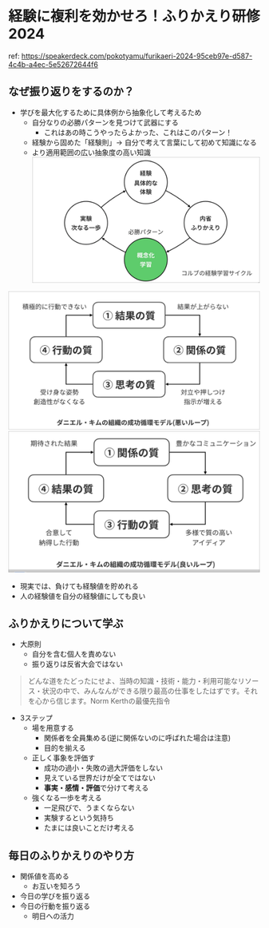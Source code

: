 # 経験に複利を効かせろ！ふりかえり研修2024

ref: <https://speakerdeck.com/pokotyamu/furikaeri-2024-95ceb97e-d587-4c4b-a4ec-5e52672644f6>

## なぜ振り返りをするのか？

- 学びを最大化するために具体例から抽象化して考えるため
  - 自分なりの必勝パターンを見つけて武器にする
    - これはあの時こうやったらよかった、これはこのパターン！
  - 経験から固めた「経験則」-> 自分で考えて言葉にして初めて知識になる
  - より適用範囲の広い抽象度の高い知識
![alt text](<assets/CleanShot 2024-10-22 at 18.44.35@2x.png>)

![alt text](<assets/CleanShot 2024-10-22 at 18.46.06@2x.png>)
![alt text](<assets/CleanShot 2024-10-22 at 18.46.21@2x.png>)

- 現実では、負けても経験値を貯めれる
- 人の経験値を自分の経験値にしても良い

## ふりかえりについて学ぶ

- 大原則
  - 自分を含む個人を責めない
  - 振り返りは反省大会ではない

> どんな道をたどったにせよ、当時の知識・技術・能力・利用可能なリソース・状況の中で、みんなんができる限り最高の仕事をしたはずです。それを心から信じます。Norm Kerthの最優先指令

- 3ステップ
  - 場を用意する
    - 関係者を全員集める(逆に関係ないのに呼ばれた場合は注意)
    - 目的を揃える
  - 正しく事象を評価す
    - 成功の過小・失敗の過大評価をしない
    - 見えている世界だけが全てではない
    - **事実・感情・評価**で分けて考える
  - 強くなる一歩を考える
    - 一足飛びで、うまくならない
    - 実験するという気持ち
    - たまには良いことだけ考える

## 毎日のふりかえりのやり方

- 関係値を高める
  - お互いを知ろう
- 今日の学びを振り返る
- 今日の行動を振り返る
  - 明日への活力
